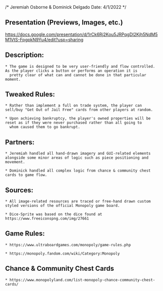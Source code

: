 /*
    Jeremiah Osborne & Dominick Delgado
    Date: 4/1/2022
 */

## Presentation (Previews, Images, etc.)
https://docs.google.com/presentation/d/1rCk6Rj2Kou5JRPqgDl2Kjh5NdM5M1VtS-FpgpkN9Yu4/edit?usp=sharing

## Description:

    * The game is designed to be very user-friendly and flow controlled. As the player clicks a button or performs an operation it is
      pretty clear of what can and cannot be done in that particular moment.

## Tweaked Rules:

    * Rather than implement a full on trade system, the player can sell/buy "Get Out of Jail Free" cards from other players at random.

    * Upon achieving bankruptcy, the player's owned properties will be reset as if they were never purchased rather than all going to
      whom caused them to go bankrupt.

## Partners:

    * Jeremiah handled all hand-drawn imagery and GUI-related elements alongside some minor areas of logic such as piece positioning and movement.

    * Dominick handled all complex logic from chance & community chest cards to game flow.

## Sources:

    * All image-related resources are traced or free-hand drawn custom styled versions of the official Monopoly game board.

    * Dice-Sprite was based on the dice found at https://www.freeiconspng.com/img/27661

## Game Rules:

    * https://www.ultraboardgames.com/monopoly/game-rules.php

    * https://monopoly.fandom.com/wiki/Category:Monopoly

## Chance & Community Chest Cards

    * https://www.monopolyland.com/list-monopoly-chance-community-chest-cards/
